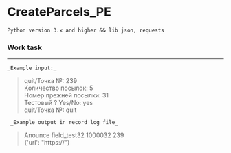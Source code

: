 # CreateParcels_PE
`Python version 3.x and higher && lib json, requests`

### Work task

***
` _Example input:_ `
> quit/Точка №: 239\
Количество посылок: 5\
Номер прежней посылки: 31\
Тестовый ? Yes/No: yes\
quit/Точка №: quit

` _Example output in record log file_`
> Anounce field_test32 1000032 239 \
{'url': "https://"}